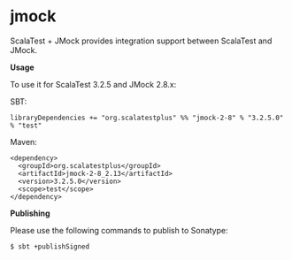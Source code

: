 # jmock
ScalaTest + JMock provides integration support between ScalaTest and JMock.

**Usage**

To use it for ScalaTest 3.2.5 and JMock 2.8.x: 

SBT: 

```
libraryDependencies += "org.scalatestplus" %% "jmock-2-8" % "3.2.5.0" % "test"
```

Maven: 

```
<dependency>
  <groupId>org.scalatestplus</groupId>
  <artifactId>jmock-2-8_2.13</artifactId>
  <version>3.2.5.0</version>
  <scope>test</scope>
</dependency>
```

**Publishing**

Please use the following commands to publish to Sonatype: 

```
$ sbt +publishSigned
```